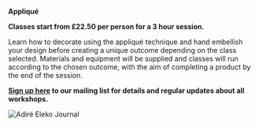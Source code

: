 **Appliqué**

**Classes start from £22.50 per person for a 3 hour session.**

Learn how to decorate using the appliqué technique and hand embellish your design before creating a unique outcome depending on the class selected.
Materials and equipment will be supplied and classes will run according to the chosen outcome, with the aim of completing a product by the end of the session.

**[Sign up here](/contact)  to our mailing list for details and regular updates about all workshops.**

![Adiré Eleko Journal](http://textilesatthestablehouse.co.uk/assets/AdireJournal2.jpg)

